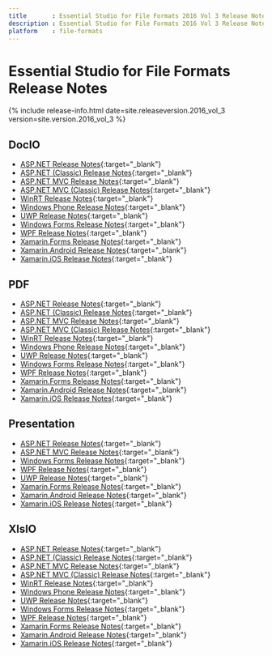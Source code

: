 ```yaml
---
title		: Essential Studio for File Formats 2016 Vol 3 Release Notes
description	: Essential Studio for File Formats 2016 Vol 3 Release Notes
platform	: file-formats
---
```


# Essential Studio for File Formats Release Notes

{% include release-info.html date=site.releaseversion.2016_vol_3 version=site.version.2016_vol_3 %} 

## DocIO

* [ASP.NET Release Notes](/aspnet/release-notes/v14.3.0.49#docio){:target="_blank"}
* [ASP.NET (Classic) Release Notes](/aspnet-classic/release-notes/v14.3.0.49#docio){:target="_blank"}
* [ASP.NET MVC Release Notes](/aspnetmvc/release-notes/v14.3.0.49#docio){:target="_blank"}
* [ASP.NET MVC (Classic) Release Notes](/aspnetmvc-classic/release-notes/v14.3.0.49#docio){:target="_blank"}
* [WinRT Release Notes](/winrt/release-notes/v14.3.0.49#docio){:target="_blank"}
* [Windows Phone Release Notes](/wp8/release-notes/wp-winrt/v14.3.0.49#docio){:target="_blank"}
* [UWP Release Notes](/uwp/release-notes/v14.3.0.49#docio){:target="_blank"}
* [Windows Forms Release Notes](/windowsforms/release-notes/v14.3.0.49#docio){:target="_blank"}
* [WPF Release Notes](/wpf/release-notes/v14.3.0.49#docio){:target="_blank"}
* [Xamarin.Forms Release Notes](/xamarin/release-notes/v14.3.0.49#docio){:target="_blank"}
* [Xamarin.Android Release Notes](/xamarin-android/release-notes/v14.3.0.49#docio){:target="_blank"}
* [Xamarin.iOS Release Notes](/xamarin-ios/release-notes/v14.3.0.49#docio){:target="_blank"}

## PDF

* [ASP.NET Release Notes](/aspnet/release-notes/v14.3.0.49#pdf){:target="_blank"}
* [ASP.NET (Classic) Release Notes](/aspnet-classic/release-notes/v14.3.0.49#pdf){:target="_blank"}
* [ASP.NET MVC Release Notes](/aspnetmvc/release-notes/v14.3.0.49#pdf){:target="_blank"}
* [ASP.NET MVC (Classic) Release Notes](/aspnetmvc-classic/release-notes/v14.3.0.49#pdf){:target="_blank"}
* [WinRT Release Notes](/winrt/release-notes/v14.3.0.49#pdf){:target="_blank"}
* [Windows Phone Release Notes](/wp8/release-notes/wp-winrt/v14.3.0.49#pdf){:target="_blank"}
* [UWP Release Notes](/uwp/release-notes/v14.3.0.49#pdf){:target="_blank"}
* [Windows Forms Release Notes](/windowsforms/release-notes/v14.3.0.49#pdf){:target="_blank"}
* [WPF Release Notes](/wpf/release-notes/v14.3.0.49#pdf){:target="_blank"}
* [Xamarin.Forms Release Notes](/xamarin/release-notes/v14.3.0.49#pdf){:target="_blank"}
* [Xamarin.Android Release Notes](/xamarin-android/release-notes/v14.3.0.49#pdf){:target="_blank"}
* [Xamarin.iOS Release Notes](/xamarin-ios/release-notes/v14.3.0.49#pdf){:target="_blank"}

## Presentation

* [ASP.NET Release Notes](/aspnet/release-notes/v14.3.0.49#presentation){:target="_blank"}
* [ASP.NET MVC Release Notes](/aspnetmvc/release-notes/v14.3.0.49#presentation){:target="_blank"}
* [Windows Forms Release Notes](/windowsforms/release-notes/v14.3.0.49#presentation){:target="_blank"}
* [WPF Release Notes](/wpf/release-notes/v14.3.0.49#presentation){:target="_blank"}
* [UWP Release Notes](/uwp/release-notes/v14.3.0.49#presentation){:target="_blank"}
* [Xamarin.Forms Release Notes](/xamarin/release-notes/v14.3.0.49#presentation){:target="_blank"}
* [Xamarin.Android Release Notes](/xamarin-android/release-notes/v14.3.0.49#presentation){:target="_blank"}
* [Xamarin.iOS Release Notes](/xamarin-ios/release-notes/v14.3.0.49#presentation){:target="_blank"}

## XlsIO

* [ASP.NET Release Notes](/aspnet/release-notes/v14.3.0.49#xlsio){:target="_blank"}
* [ASP.NET (Classic) Release Notes](/aspnet-classic/release-notes/v14.3.0.49#xlsio){:target="_blank"}
* [ASP.NET MVC Release Notes](/aspnetmvc/release-notes/v14.3.0.49#xlsio){:target="_blank"}
* [ASP.NET MVC (Classic) Release Notes](/aspnetmvc-classic/release-notes/v14.3.0.49#xlsio){:target="_blank"}
* [WinRT Release Notes](/winrt/release-notes/v14.3.0.49#xlsio){:target="_blank"}
* [Windows Phone Release Notes](/wp8/release-notes/wp-winrt/v14.3.0.49#xlsio){:target="_blank"}
* [UWP Release Notes](/uwp/release-notes/v14.3.0.49#xlsio){:target="_blank"}
* [Windows Forms Release Notes](/windowsforms/release-notes/v14.3.0.49#xlsio){:target="_blank"}
* [WPF Release Notes](/wpf/release-notes/v14.3.0.49#xlsio){:target="_blank"}
* [Xamarin.Forms Release Notes](/xamarin/release-notes/v14.3.0.49#xlsio){:target="_blank"}
* [Xamarin.Android Release Notes](/xamarin-android/release-notes/v14.3.0.49#xlsio){:target="_blank"}
* [Xamarin.iOS Release Notes](/xamarin-ios/release-notes/v14.3.0.49#xlsio){:target="_blank"}